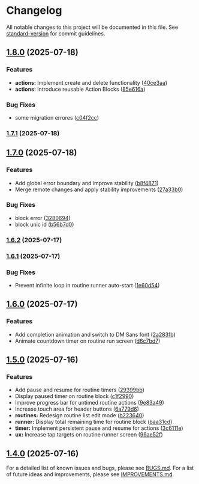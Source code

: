 # Changelog

All notable changes to this project will be documented in this file. See [standard-version](https://github.com/conventional-changelog/standard-version) for commit guidelines.

## [1.8.0](https://github.com/jon-garmilla-dev/jon-garmilla-dev-Flow-Day.apk/compare/v1.7.1...v1.8.0) (2025-07-18)


### Features

* **actions:** Implement create and delete functionality ([40ce3aa](https://github.com/jon-garmilla-dev/jon-garmilla-dev-Flow-Day.apk/commit/40ce3aab4bc58fa2540ba9897a967bfe2b843610))
* **actions:** Introduce reusable Action Blocks ([85e616a](https://github.com/jon-garmilla-dev/jon-garmilla-dev-Flow-Day.apk/commit/85e616a6fe83cea949d3cbdf89712b2e69937347))


### Bug Fixes

* some migration errores ([c04f2cc](https://github.com/jon-garmilla-dev/jon-garmilla-dev-Flow-Day.apk/commit/c04f2cc8e6a832415c6a77e4142985ddbb820bb2))

### [1.7.1](https://github.com/jon-garmilla-dev/jon-garmilla-dev-Flow-Day.apk/compare/v1.7.0...v1.7.1) (2025-07-18)

## [1.7.0](https://github.com/jon-garmilla-dev/jon-garmilla-dev-Flow-Day.apk/compare/v1.6.2...v1.7.0) (2025-07-18)


### Features

* Add global error boundary and improve stability ([b8f4871](https://github.com/jon-garmilla-dev/jon-garmilla-dev-Flow-Day.apk/commit/b8f487126db8fb6fc118e5f1f84f8a8a1148386f))
* Merge remote changes and apply stability improvements ([27a33b0](https://github.com/jon-garmilla-dev/jon-garmilla-dev-Flow-Day.apk/commit/27a33b08e7d27b4c2b9d87ac12e7fff0d6130f57))


### Bug Fixes

* block error ([3280694](https://github.com/jon-garmilla-dev/jon-garmilla-dev-Flow-Day.apk/commit/328069480324592827d6d01eb5c11493fe6d9013))
* block unic id ([b56b7d0](https://github.com/jon-garmilla-dev/jon-garmilla-dev-Flow-Day.apk/commit/b56b7d0961e001cc59a0c2f2db2067b075985189))

### [1.6.2](https://github.com/jon-garmilla-dev/jon-garmilla-dev-Flow-Day.apk/compare/v1.6.1...v1.6.2) (2025-07-17)

### [1.6.1](https://github.com/jon-garmilla-dev/jon-garmilla-dev-Flow-Day.apk/compare/v1.6.0...v1.6.1) (2025-07-17)


### Bug Fixes

* Prevent infinite loop in routine runner auto-start ([1e60d54](https://github.com/jon-garmilla-dev/jon-garmilla-dev-Flow-Day.apk/commit/1e60d542d3032f907c4f3032b83252af8ade436f))

## [1.6.0](https://github.com/jon-garmilla-dev/jon-garmilla-dev-Flow-Day.apk/compare/v1.5.0...v1.6.0) (2025-07-17)


### Features

* Add completion animation and switch to DM Sans font ([2a283fb](https://github.com/jon-garmilla-dev/jon-garmilla-dev-Flow-Day.apk/commit/2a283fbecd940b5c67bf8e67f4fee401d343b1ca))
* Animate countdown timer on routine run screen ([d6c7bd7](https://github.com/jon-garmilla-dev/jon-garmilla-dev-Flow-Day.apk/commit/d6c7bd78d217b5808b594a045992440de8514203))

## [1.5.0](https://github.com/jon-garmilla-dev/jon-garmilla-dev-Flow-Day.apk/compare/v1.4.0...v1.5.0) (2025-07-16)


### Features

* Add pause and resume for routine timers ([29399bb](https://github.com/jon-garmilla-dev/jon-garmilla-dev-Flow-Day.apk/commit/29399bb61a1da4e882fa80ed3390dcf6846332d5))
* Display paused timer on routine block ([c1f2990](https://github.com/jon-garmilla-dev/jon-garmilla-dev-Flow-Day.apk/commit/c1f2990106bfcbe1438eaf4b3c970a23d2d2e438))
* Improve progress bar for untimed routine actions ([9e83a49](https://github.com/jon-garmilla-dev/jon-garmilla-dev-Flow-Day.apk/commit/9e83a495c59f6c855a0ff14cb88cc285a5939b16))
* Increase touch area for header buttons ([6a779d6](https://github.com/jon-garmilla-dev/jon-garmilla-dev-Flow-Day.apk/commit/6a779d65bf1d66ac750270a40bef9edbad3da18c))
* **routines:** Redesign routine list edit mode ([b223640](https://github.com/jon-garmilla-dev/jon-garmilla-dev-Flow-Day.apk/commit/b223640750522918562d73d54b66e24704de55dd))
* **runner:** Display total remaining time for routine block ([baa31cd](https://github.com/jon-garmilla-dev/jon-garmilla-dev-Flow-Day.apk/commit/baa31cd6e9cd53a1566ecc6cb0c7a0144ac4d508))
* **timer:** Implement persistent pause and resume for actions ([3c6111e](https://github.com/jon-garmilla-dev/jon-garmilla-dev-Flow-Day.apk/commit/3c6111ebec4fbb3f6a0344e60bbefcc742e7fcd5))
* **ux:** Increase tap targets on routine runner screen ([96ae52f](https://github.com/jon-garmilla-dev/jon-garmilla-dev-Flow-Day.apk/commit/96ae52f8a16ec7e2a25eeb7680063a9a375a278e))

## [1.4.0](https://github.com/jon-garmilla-dev/jon-garmilla-dev-Flow-Day.apk/compare/v1.3.2...v1.4.0) (2025-07-16)

For a detailed list of known issues and bugs, please see [BUGS.md](./docs/BUGS.md).
For a list of future ideas and improvements, please see [IMPROVEMENTS.md](./docs/IMPROVEMENTS.md).
